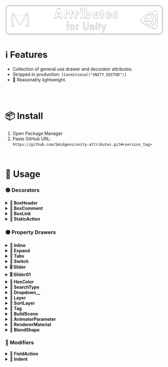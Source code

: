 ![](/.github/.banner.png?raw=true "")

<!--
snippets

<details>
    <summary><b>TITLE</b></summary>
    <img src="/.github/preview/IMAGE.png" />
    <p></p>

```cs

```

</details>

-->


# ℹ️ Features

* Collection of general use drawer and decorator attributes.
* Stripped in production: `[Conditional("UNITY_EDITOR")]`
* 🤞 Reasonably lightweight.


<br/>

<br/>

# 📦 Install

1. Open Package Manager
2. Paste GitHub URL:\
`https://github.com/Smidgens/unity-attributes.git#<version_tag>`


<br/>

# 🚀 Usage

<!--======================================================-->
<!--#################### DECORATORS ######################-->
<!--======================================================-->

### 🟢 Decorators

<!--======================================================-->
<!--######################################################-->
<!--======================================================-->

<!-- BOX HEADER -->

<details>
    <summary><b>📝 BoxHeader</b></summary>

<br/>

<img src="/.github/preview/boxheader.png" />

```cs
[BoxHeader("Example Header")]
[TextArea]
public string documentedField;
```

</details>

<!--======================================================-->
<!--######################################################-->
<!--======================================================-->

<!-- BOX COMMENT -->

<details>
    <summary><b>📝 BoxComment</b></summary>

<br/>

<img src="/.github/preview/boxcomment.png" />

```cs
[BoxComment("Some information about bla")]
[TextArea]
public string documentedField;
```

</details>


<!--======================================================-->
<!--######################################################-->
<!--======================================================-->

<!-- BOX LINK -->

<details>
    <summary><b>📝 BoxLink</b></summary>

<br/>

<img src="/.github/preview/boxlink.png" />

```cs
[BoxLink("Documentation", "https://en.wikipedia.org/wiki/Slartibartfast")]
[TextArea]
public string documentedField;
```

</details>


<!--======================================================-->
<!--######################################################-->
<!--======================================================-->


<details>
    <summary><b>🔳 StaticAction</b></summary>

<br/>

<img src="/.github/preview/staticaction.png" />

```cs
class StaticGreets
{
    public static void SayHi()
    {
        Debug.Log("Hello, wurst!");
    }

    public static void LogValue(int v)
    {
        Debug.Log("Your value is: " + v);
    }
}

[StaticAction("Say Hi", "SayHi", typeof(StaticGreets))]
[StaticAction("Log 10", "LogValue", typeof(StaticGreets), 10)]
public string staticActionField;

```

</details>


<!--======================================================-->
<!--###################### DRAWERS #######################-->
<!--======================================================-->


### 🟠 Property Drawers

<!--======================================================-->
<!--######################################################-->
<!--======================================================-->


<details>
    <summary><b>📏 Inline</b></summary>
    

<br/>

<img src="/.github/preview/inline.png" />

```cs

[System.Serializable]
public struct T1 { public string name; public Texture2D icon; }

[Inline] public Vector3 inlined1 = default;
[FieldSize("name", 40f)]
[Inline] public T1 inlined2 = default;
```

</details>


<!--======================================================-->
<!--######################################################-->
<!--======================================================-->


<details>
    <summary><b>📏 Expand</b></summary>
    

<br/>


<img src="/.github/preview/expand.png" />

```cs

[Serializable]
public struct T1
{
    public string name;
    public Texture2D icon;
}

[Serializable]
public struct T2
{
    public int someValue;
    public T1 nested;
}

[Expand]
public T1 expanded1;

[Expand]
public T2 expanded2;
```

</details>




<!--======================================================-->
<!--######################################################-->
<!--======================================================-->

<details>
    <summary><b>🔘 Tabs</b></summary>

<br/>


<img src="/.github/preview/tabs.png" />

```cs

[System.Serializable]
struct ToggleData
{
    public bool item1,item2,item3;
}

[Tabs]
public ToggleData options;

```

```cs
[System.Flags]
enum Options
{
    Item1 = 1,
    Item2 = 2,
    Item3 = 4,
}

[Tabs]
public Options options;
```

</details>


<!--======================================================-->
<!--######################################################-->
<!--======================================================-->

<details>
    <summary><b>🔘 Switch</b></summary>

<br/>

<img src="/.github/preview/switch.png" />

```cs
[Switch]
public bool switch1;

[Switch("Off", "On")]
public bool switch2;

[Switch("Disabled", "Enabled")]
public bool switch3;
```
```cs
[System.Flags]
enum Options
{
    Item1 = 1,
    Item2 = 2,
    Item3 = 4,
}

[Switch]
public Options options;
```

</details>


<!--======================================================-->
<!--######################################################-->
<!--======================================================-->


<details>
    <summary><b>🎚️ Slider</b></summary>

<br/>

<img src="/.github/preview/slider.png" />


```cs
[Slider(1f,10f,1)]
public float precisionSlider;

[Slider(1f,10f,0.5f)]
public float stepSlider;
```

</details>


<!--======================================================-->
<!--######################################################-->
<!--======================================================-->


<details>
    <summary><b>🎚️ Slider01</b></summary>

<br/>

<img src="/.github/preview/slider01.png" />


```cs
[Slider01]
public float precisionSlider;
```

</details>


<!--======================================================-->
<!--######################################################-->
<!--======================================================-->



<details>
    <summary><b>🎨 HexColor</b></summary>

<br/>

<img src="/.github/preview/hexcolor.png" />


```cs

[HexColor]
public string stringColor;

```

</details>

<!--======================================================-->
<!--######################################################-->
<!--======================================================-->


<details>
    <summary><b>🔎 SearchType</b></summary>

<br/>

<img src="/.github/preview/searchtype.png" />
<br/>
<img src="/.github/preview/typefind.png" />


```cs
[SearchType]
public string anyType;

// only show static classes
[SearchType(onlyStatic = true)]
public string anyType;

// only show system types
[SearchType(assemblies = new string[]{ "mscorlib" })]
public string systemType;

// only show component types
[SearchType(baseTypes = new Type[]{ typeof(Component) })]
public string componentType;
```

</details>


<!--======================================================-->
<!--######################################################-->
<!--======================================================-->

<details>
    <summary><b>🔻 Dropdown__</b></summary>

<br/>

<img src="/.github/preview/dropdown.png" />


```cs
[DropdownString("option1", "option2")]
public string _string;

[DropdownFloat(0.5f, 1.2f, 2.4f)]
public float _float;

[DropdownColor("red", "blue", "cyan")]
public Color _color;

[DropdownBool("Off", "On")]
public bool _bool;

[DropdownInt(0, 10)]
public int _int;

[DropdownAsset("Assets/Demo/")]
public Texture2D _texture;
```

</details>





<!--======================================================-->
<!--######################################################-->
<!--======================================================-->

<details>
    <summary><b>🔻 Layer</b></summary>

<br/>

<img src="/.github/preview/layer.png" />


```cs
[Layer]
public int _layer;
```

</details>


<!--======================================================-->
<!--######################################################-->
<!--======================================================-->


<details>
    <summary><b>🔻 SortLayer</b></summary>

<br/>

<img src="/.github/preview/sortlayer.png" />


```cs
[SortLayer]
public int _sortingLayer;
```

</details>

<!--======================================================-->
<!--######################################################-->
<!--======================================================-->


<details>
    <summary><b>🔻 Tag</b></summary>

<br/>

<img src="/.github/preview/tag.png" />


```cs
[Tag]
public string _tag;
```

</details>


<!--======================================================-->
<!--######################################################-->
<!--======================================================-->


<details>
    <summary><b>🔻 BuildScene</b></summary>

<br/>

<img src="/.github/preview/buildscene.png" />


```cs
[BuildScene]
public string scenePath;

[BuildScene]
public int sceneIndex;
```

</details>



<!--======================================================-->
<!--######################################################-->
<!--======================================================-->

<details>
    <summary><b>🔻 AnimatorParameter</b></summary>

<br/>

<img src="/.github/preview/animatorparameter.png" />


```cs

public Animator myAnimator;

[AnimatorParameter("myAnimator")]
public string parameterName;

[AnimatorParameter("myAnimator")]
public int parameterIndex;
```

</details>



<!--======================================================-->
<!--######################################################-->
<!--======================================================-->

<details>
    <summary><b>🔻 RendererMaterial</b></summary>

<br/>

<img src="/.github/preview/renderermaterial.png" />


```cs
public Renderer myRenderer;

[AnimatorParameter("myRenderer")]
public int materialIndex
```

</details>



<!--======================================================-->
<!--######################################################-->
<!--======================================================-->


<details>
    <summary><b>🔻 BlendShape</b></summary>

<br/>

<img src="/.github/preview/blendshape.png" />


```cs
public SkinnedMeshRenderer myRenderer;

[AnimatorParameter("myRenderer")]
public string shapeIndex

[AnimatorParameter("myRenderer")]
public int shapeName
```

</details>

<!--======================================================-->
<!--##################### MODIFIERS ######################-->
<!--======================================================-->



### 🔵 Modifiers


<!--======================================================-->
<!--######################################################-->
<!--======================================================-->

<details>
    <summary><b>🔳 FieldAction</b></summary>

<br/>

<img src="/.github/preview/fieldaction.png" />


```cs
[System.Serializable]
internal class OwnerOfFunctions
{
    public int myValue = 10;

    public void SetMyValue(int v)
    {
        myValue = v;
    }

    public void CallMe()
    {
        Debug.Log("Yay!");
    }

    public void CallMeAsWell()
    {
        Debug.Log("OMG YAY");
    }
}


class MyScript : MonoBehaviour
{
    [FieldAction("Action 1", "CallMe")]
    [FieldAction("Action 2", "CallMeAsWell")]
    [FieldAction("Set value: 100", "SetMyValue", 100, onlyPlayMode = true)]
    [FieldAction("Call Target", "ScriptMethod", callRoot = true)]
    [Expand]
    public OwnerOfFunctions fieldWithActions;

    private void ScriptMethod()
    {
        Debug.Log("Script method called!");
    }
}

```

</details>

<!--======================================================-->
<!--######################################################-->
<!--======================================================-->

<details>
    <summary><b>📏 Indent</b></summary>

<br/>

<img src="/.github/preview/indent.png" />


```cs

[Indent(1)]
[DefaultDrawer]
public int iAmIndented;

[Indent(2)]
[DefaultDrawer]
public int iAmMoreSo;

```

</details>

<!--======================================================-->
<!--######################################################-->
<!--======================================================-->





